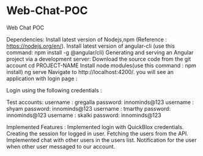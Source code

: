 # Web-Chat-POC
Web Chat POC

Dependencies:
Install latest version of Nodejs,npm (Reference : https://nodejs.org/en/).
Install latest version of angular-cli (use this command: npm install -g @angular/cli)
Generating and serving an Angular project via a development server:
Download the source code from the git account
cd PROJECT-NAME
Install node modules(use this command : npm install)
ng serve
Navigate to http://localhost:4200/.
you will see an application with login page :

Login using the following credentials :

Test accounts:
username : gregalla password: innominds@123
username : shyam password: innominds@123
username : tmarthy password: innominds@123
username : skalki password: innominds@123

Implemented Features :
Implemented login with QuickBlox credentials.
Creating the session for logged in user.
Fetching the users from the API.
Implemented chat with other users in the users list.
Notification for the user when other user messaged to our account.
